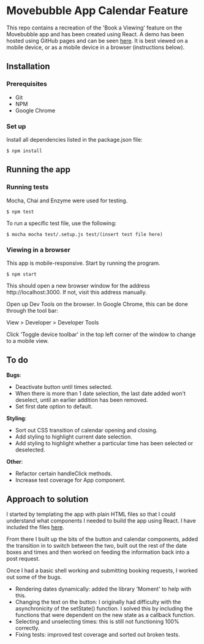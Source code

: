 # Movebubble App Calendar Feature

This repo contains a recreation of the 'Book a Viewing' feature on the Movebubble app and has been created using React. A demo has been hosted using GitHub pages and can be seen [here](https://lsewilson.github.io/mb-app/). It is best viewed on a mobile device, or as a mobile device in a browser (instructions below).

## Installation

### Prerequisites
  * Git
  * NPM
  * Google Chrome

### Set up

Install all dependencies listed in the package.json file:

```
$ npm install
```

## Running the app

### Running tests

Mocha, Chai and Enzyme were used for testing.
```
$ npm test
```

To run a specific test file, use the following:
```
$ mocha mocha test/.setup.js test/(insert test file here)
```

### Viewing in a browser

This app is mobile-responsive. Start by running the program.
```
$ npm start
```
This should open a new browser window for the address http://localhost:3000. If not, visit this address manually.

Open up Dev Tools on the browser. In Google Chrome, this can be done through the tool bar:

View > Developer > Developer Tools

Click 'Toggle device toolbar' in the top left corner of the window to change to a mobile view.

## To do

**Bugs**:
* Deactivate button until times selected.
* When there is more than 1 date selection, the last date added won't deselect, until an earlier addition has been removed.
* Set first date option to default.

**Styling**:
* Sort out CSS transition of calendar opening and closing.
* Add styling to highlight current date selection.
* Add styling to highlight whether a particular time has been selected or deselected.

**Other**:
* Refactor certain handleClick methods.
* Increase test coverage for App component.

## Approach to solution

I started by templating the app with plain HTML files so that I could understand what components I needed to build the app using React. I have included the files [here](https://github.com/lsewilson/mb-app/tree/master/templates).

From there I built up the bits of the button and calendar components, added the transition in to switch between the two, built out the rest of the date boxes and times and then worked on feeding the information back into a post request.

Once I had a basic shell working and submitting booking requests, I worked out some of the bugs.

- Rendering dates dynamically: added the library 'Moment' to help with this.
- Changing the text on the button: I originally had difficulty with the asynchronicity of the setState() function. I solved this by including the functions that were dependent on the new state as a callback function.
- Selecting and unselecting times: this is still not functioning 100% correctly.
- Fixing tests: improved test coverage and sorted out broken tests.
